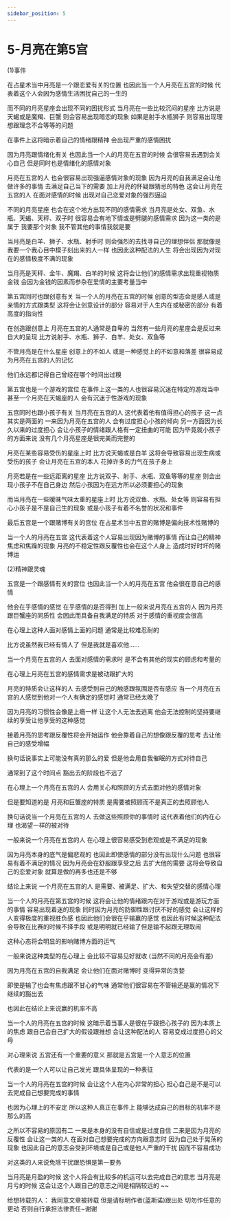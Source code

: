 ```yaml
---
sidebar_position: 5
---
```


# 5-月亮在第5宫
(1)事件

在占星术当中月亮是一个跟恋爱有关的位置
也因此当一个人月亮在五宫的时候
代表着这个人会因为感情生活困扰自己的一生的

而不同的月亮星座会出现不同的困扰形式
当月亮在一些比较沉闷的星座
比方说是天蝎或是魔羯、巨蟹
则会容易出现暗恋的现象
如果是射手水瓶狮子
则容易出现理想跟理念不合等等的问题

在事件上这将暗示着自己的情绪跟精神
会出现严重的感情困扰

因为月亮跟情绪化有关
也因此当一个人的月亮在五宫的时候
会很容易去遇到会关心自己
但是同时也是情绪化的感情对象

月亮在五宫的人
也会很容易出现强逼感情对象的现象
因为月亮的自我满足会让他做许多的事情
去满足自己当下的需要
加上月亮的怀疑跟猜忌的特色
这会让月亮在五宫的人
在面对感情的时候
出现对自己恋爱对象的强烈逼迫

不同的月亮星座
也会在这个地方出现不同的感情需求
当月亮是处女、双鱼、水瓶、天蝎、天秤、双子时
很容易会有地下情或是劈腿的感情需求
因为这一类的是属于
我要那个对象
我不管其他的事情我就是要

当月亮是白羊、狮子、水瓶、射手时
则会强烈的去找寻自己的理想伴侣
那就像是我要一个我心目中模子刻出来的人一样
也因此这种配法的人生
将会出现因为对现在的感情极度不满的现象

当月亮是天秤、金牛、魔羯、白羊的时候
这将会让他们的感情需求出现重视物质金钱
会因为金钱的因素而参杂在爱情的主要考量当中

第五宫同时也跟创意有关
当一个人的月亮在五宫的时候
创意的型态会是感人或是亲情的方式跟类型
这将会让创意设计的部分
容易对于人生内在或秘密的部分
有着高度的指向性

在创造跟创意上
月亮在五宫的人通常是自卑的
当然有一些月亮的星座会是反过来自大的呈现
比方说射手、水瓶、狮子、白羊、处女、双鱼等

不管月亮是在什么星座
创意上的不如人
或是一种感觉上的不如意和落差
很容易成为月亮在五宫的人的记忆

他们永远都记得自己曾经在哪个时间出过糗

第五宫也是一个游戏的宫位
在事件上这一类的人也很容易沉迷在特定的游戏当中
甚至一个月亮在天蝎座的人
会有沉迷于性游戏的现象

五宫同时也跟小孩子有关
当月亮在五宫的人
这代表着他有值得担心的孩子
这一点其实是两面的
一来因为月亮在五宫的人
会有过度担心小孩的倾向
另一方面因为长久以来的过度担心
会让小孩子的情绪跟人格有一定扭曲的可能
因为毕竟就小孩子的方面来说
没有几个月亮星座是很完美而完整的

月亮在某些容易受伤的星座上时
比方说天蝎或是白羊
这将会导致容易出现生病或受伤的孩子
会让月亮在五宫的本人
花掉许多的力气在孩子身上

月亮若是在一些远距离的星座
比方说双子、射手、水瓶、双鱼等等的星座
则会出现小孩子不在自己身边
然后小孩因为在远方所以必须要担心的现象

而当月亮在一些暧昧气味太重的星座上时
比方说双鱼、水瓶、处女等
则容易有担心小孩子是不是自己生的现象
或是小孩子有着不名誉的状况和事件

最后五宫是一个跟赌博有关的宫位
在占星术当中五宫的赌博是偏向技术性赌博的

当一个人的月亮在五宫
这代表着这个人容易出现因为赌博的事情
而让自己的精神焦虑和焦躁的现象
月亮的不稳定性跟反覆性也会在这个人身上
造成时好时坏的赌博运

(2)精神跟灵魂

五宫是一个跟感情有关的宫位
也因此当一个人的月亮在五宫
他会很在意自己的感情

他会在乎感情的感觉
在乎感情的是否得到
加上一般来说月亮在五宫的人
因为月亮跟巨蟹座的同质性
会因此而具备自我满足的特质
对于感情的重视度会很高

在心理上这种人面对感情上面的问题
通常是比较难忍耐的

比方说虽然我已经有情人了
但是我就是喜欢他……

当一个月亮在五宫的人
去面对感情的需求时
是不会有其他的现实的顾虑和考量的

在心理上月亮在五宫的感情需求是被动跟扩大的

月亮的特质会让这样的人
去感受到自己的触感跟氛围是否有感应
当一个月亮在五宫的人感觉到他对一个人有确定的感觉时
通常已经太晚了

因为月亮的习惯性会像是上瘾一样
让这个人无法去逃离
他会无法控制的坚持要继续的享受让他享受的这种感觉

接着月亮的思考跟反覆性将会开始运作
他会靠着自己的想像跟反覆的思考
去让他自己的感受增幅

换句话说事实上可能没有真的那么的爱
但是他会用自我催眠的方式对待自己

通常到了这个时间点
豁出去的阶段也不远了

在心理上一个月亮在五宫的人
会用关心和照顾的方式去面对他的感情对象

但是要知道的是
月亮和巨蟹座的特质
是需要被照顾而不是真正的去照顾他人

换句话说当一个月亮在五宫的人
去做这些照顾你的事情时
这代表着他们的内在心理
也渴望一样的被对待

一般来说一个月亮在五宫的人
在心理上很容易感受到悲观或是不满足的现象

因为月亮本身的底气是偏悲观的
也因此即使感情的部分没有出现什么问题
也很容易有着不满足的情况
因为月亮会在舒服跟享受之后
去扩大他的需要
这将会导致自己的恋爱对象
就算是做的再多也还是不够

结论上来说
一个月亮在五宫的人
是需要、被满足、扩大、和失望交替的感情心理

当一个人的月亮在第五宫的时候
这将会让他的情绪跟内在对于游戏或是游玩方面的事情
容易出现着迷的现象
同时因为月亮的防御性跟讨厌不好的感觉
会让这样的人变得极度的重视胜负感
也因此他们会很在乎输赢的感觉
也因此有时候这种配法会导致在比赛的时候不择手段
或是明明就已经输了但是输不起跟无理取闹

这种心态将会明显的影响赌博方面的运气

一般来说这种类型的在心理上
会比较不容易见好就收
(当然不同的月亮会有差)

因为月亮在五宫的自我满足
会让他们在面对赌博时
变得异常的贪婪

即使是输了也会有焦虑跟不甘心的气味
通常他们很容易在不管输还是赢的情况下
继续的豁出去

也因此在结论上来说赢的机率不高

当一个人的月亮在五宫的时候
这暗示着当事人是很在乎跟担心孩子的
因为本质上的焦虑
跟自己会自己扩大的假设跟推想
会让这种配法的人
容易变成过度担心的父母

对心理来说
五宫还有一个重要的意义
那就是五宫是一个人意志的位置

代表的是一个人可以让自己发光
跟具体呈现的一种表征

当一个人的月亮在五宫的时候
会让这个人在内心非常的担心
担心自己是不是可以去完成自己想要完成的事情

也因为心理上的不安定
所以这种人真正在事件上
能够达成自己的目标的机率不是那么的高

之所以不容易的原因有二
一来是本身的没有自信或是过度自信
二来是因为月亮的反覆性
会让这一类的人
在面对自己想要完成的方向跟意志时
因为自己处于晃荡的现象
也因此自己的意志会受到环境或是自己或是他人严重的干扰
因而不容易成功

对这类的人来说免除干扰跟恐惧是第一要务

当月亮是月盈的时候
这个人将会有比较多的机运可以去完成自己的意志
当月亮是月亏的时候
这会让这个人跟自己的意志之间是相隔较远的
~~

给想转载的人：
我同意文章被转载
但是请标明作者(蓝斯诺)跟出处
切勿作任意的更动
否则自行承担法律责任~谢谢

 
  